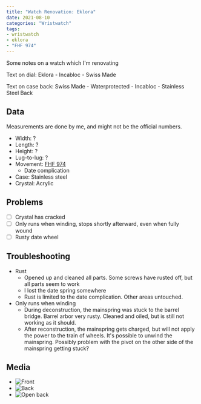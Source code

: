 ```yaml
---
title: "Watch Renovation: Eklora"
date: 2021-08-10
categories: "Wristwatch"
tags:
- wristwatch
- eklora
- "FHF 974"
---
```


Some notes on a watch which I'm renovating

Text on dial: Eklora - Incabloc - Swiss Made

Text on case back: Swiss Made - Waterprotected - Incabloc - Stainless Steel Back

## Data

Measurements are done by me, and might not be the official numbers.

* Width: ?
* Length: ?
* Height: ?
* Lug-to-lug: ?
* Movement: [FHF 974](http://www.ranfft.de/cgi-bin/bidfun-db.cgi?10&ranfft&0&2uswk&FHF_974)
  - Date complication
* Case: Stainless steel
* Crystal: Acrylic

## Problems

- [ ] Crystal has cracked
- [ ] Only runs when winding, stops shortly afterward, even when fully wound
- [ ] Rusty date wheel

## Troubleshooting

* Rust
  - Opened up and cleaned all parts. Some screws have rusted off, but all parts seem to work
  - I lost the date spring somewhere
  - Rust is limited to the date complication. Other areas untouched.
* Only runs when winding
  - During deconstruction, the mainspring was stuck to the barrel bridge. Barrel arbor very rusty. Cleaned and oiled, but is still not working as it should.
  - After reconstruction, the mainspring gets charged, but will not apply the power to the train of wheels. It's possible to unwind the mainspring. Possibly problem with the pivot on the other side of the mainspring getting stuck?

## Media
* ![Front](https://i.imgur.com/OrJcMa4.jpg)
* ![Back](https://i.imgur.com/K0ZuIxo.jpg)
* ![Open back](https://i.imgur.com/R6q4AXO.jpg)
